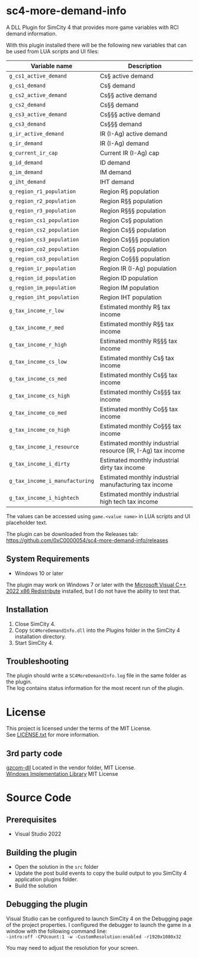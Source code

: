 # sc4-more-demand-info

A DLL Plugin for SimCity 4 that provides more game variables with RCI demand information.   

With this plugin installed there will be the following new variables that can be used from LUA scripts and UI files:

| Variable name  | Description |
|-----------------------|-------------|
| `g_cs1_active_demand` | Cs§ active demand |
| `g_cs1_demand` | Cs§ demand |
| `g_cs2_active_demand` | Cs§§ active demand |
| `g_cs2_demand` | Cs§§ demand |
| `g_cs3_active_demand` | Cs§§§ active demand |
| `g_cs3_demand` | Cs§§§ demand |
| `g_ir_active_demand`  | IR (I-Ag) active demand |
| `g_ir_demand`  | IR (I-Ag) demand |
| `g_current_ir_cap`    | Current IR (I-Ag) cap |
| `g_id_demand` | ID demand |
| `g_im_demand` | IM demand |
| `g_iht_demand` | IHT demand |
| `g_region_r1_population` | Region R§ population |
| `g_region_r2_population` | Region R§§ population |
| `g_region_r3_population` | Region R§§§ population |
| `g_region_cs1_population` | Region Cs§ population |
| `g_region_cs2_population` | Region Cs§§ population |
| `g_region_cs3_population` | Region Cs§§§ population |
| `g_region_co2_population` | Region Co§§ population |
| `g_region_co3_population` | Region Co§§§ population |
| `g_region_ir_population` | Region IR (I-Ag) population |
| `g_region_id_population` | Region ID population |
| `g_region_im_population` | Region IM population |
| `g_region_iht_population` | Region IHT population |
| `g_tax_income_r_low` | Estimated monthly R§ tax income | 
| `g_tax_income_r_med` | Estimated monthly R§§ tax income | 
| `g_tax_income_r_high` | Estimated monthly R§§§ tax income | 
| `g_tax_income_cs_low` | Estimated monthly Cs§ tax income | 
| `g_tax_income_cs_med` | Estimated monthly Cs§§ tax income | 
| `g_tax_income_cs_high` | Estimated monthly Cs§§§ tax income | 
| `g_tax_income_co_med` | Estimated monthly Co§§ tax income | 
| `g_tax_income_co_high` | Estimated monthly Co§§§ tax income | 
| `g_tax_income_i_resource` | Estimated monthly industrial resource (IR, I-Ag) tax income | 
| `g_tax_income_i_dirty` | Estimated monthly industrial dirty tax income | 
| `g_tax_income_i_manufacturing` | Estimated monthly industrial manufacturing tax income | 
| `g_tax_income_i_hightech` | Estimated monthly industrial high tech tax income | 

The values can be accessed using `game.<value name>` in LUA scripts and UI placeholder text.

The plugin can be downloaded from the Releases tab: https://github.com/0xC0000054/sc4-more-demand-info/releases

## System Requirements

* Windows 10 or later

The plugin may work on Windows 7 or later with the [Microsoft Visual C++ 2022 x86 Redistribute](https://aka.ms/vs/17/release/vc_redist.x86.exe) installed, but I do not have the ability to test that.

## Installation

1. Close SimCity 4.
2. Copy `SC4MoreDemandInfo.dll` into the Plugins folder in the SimCity 4 installation directory.
3. Start SimCity 4.

## Troubleshooting

The plugin should write a `SC4MoreDemandInfo.log` file in the same folder as the plugin.    
The log contains status information for the most recent run of the plugin.

# License

This project is licensed under the terms of the MIT License.    
See [LICENSE.txt](LICENSE.txt) for more information.

## 3rd party code

[gzcom-dll](https://github.com/nsgomez/gzcom-dll/tree/master) Located in the vendor folder, MIT License.    
[Windows Implementation Library](https://github.com/microsoft/wil) MIT License    

# Source Code

## Prerequisites

* Visual Studio 2022

## Building the plugin

* Open the solution in the `src` folder
* Update the post build events to copy the build output to you SimCity 4 application plugins folder.
* Build the solution

## Debugging the plugin

Visual Studio can be configured to launch SimCity 4 on the Debugging page of the project properties.
I configured the debugger to launch the game in a window with the following command line:    
`-intro:off -CPUcount:1 -w -CustomResolution:enabled -r1920x1080x32`

You may need to adjust the resolution for your screen.

